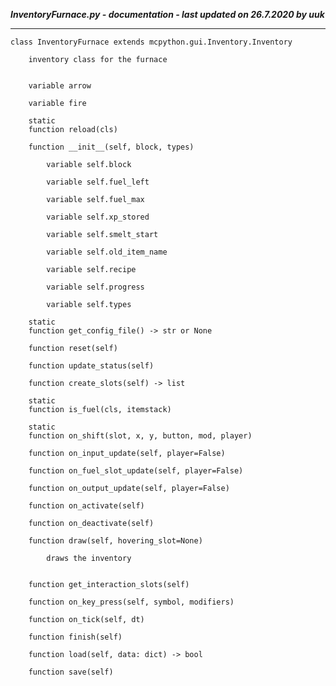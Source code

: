 ***InventoryFurnace.py - documentation - last updated on 26.7.2020 by uuk***
___

    class InventoryFurnace extends mcpython.gui.Inventory.Inventory
        
        inventory class for the furnace


        variable arrow

        variable fire

        static
        function reload(cls)

        function __init__(self, block, types)

            variable self.block

            variable self.fuel_left

            variable self.fuel_max

            variable self.xp_stored

            variable self.smelt_start

            variable self.old_item_name

            variable self.recipe

            variable self.progress

            variable self.types

        static
        function get_config_file() -> str or None

        function reset(self)

        function update_status(self)

        function create_slots(self) -> list

        static
        function is_fuel(cls, itemstack)

        static
        function on_shift(slot, x, y, button, mod, player)

        function on_input_update(self, player=False)

        function on_fuel_slot_update(self, player=False)

        function on_output_update(self, player=False)

        function on_activate(self)

        function on_deactivate(self)

        function draw(self, hovering_slot=None)
            
            draws the inventory


        function get_interaction_slots(self)

        function on_key_press(self, symbol, modifiers)

        function on_tick(self, dt)

        function finish(self)

        function load(self, data: dict) -> bool

        function save(self)